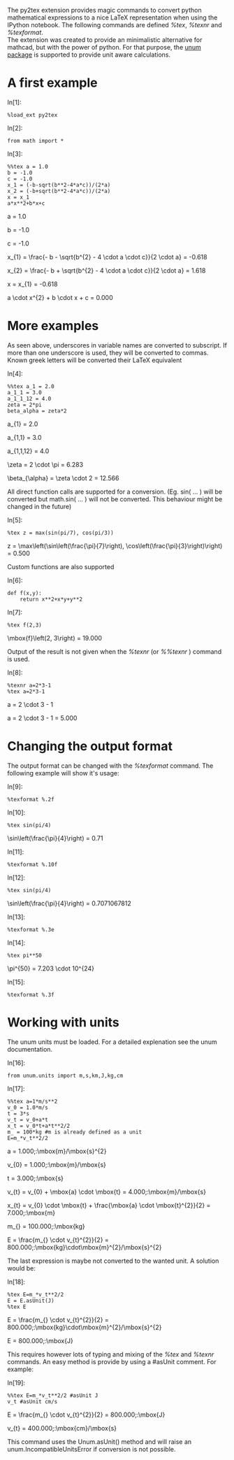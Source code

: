 
The py2tex extension provides magic commands to convert python mathematical
expressions to a nice LaTeX representation when using the IPython notebook. The
following commands are defined <i>%tex</i>, <i>%texnr</i> and <i>%texformat</i>.
<br>
The extension was created to provide an minimalistic alternative for mathcad,
but with the power of python. For that purpose, the <a
href="https://bitbucket.org/kiv/unum/src">unum package</a> is supported to
provide unit aware calculations.

# A first example

In[1]:

```
%load_ext py2tex
```

In[2]:

```
from math import *
```

In[3]:

```
%%tex a = 1.0
b = -1.0
c = -1.0
x_1 = (-b-sqrt(b**2-4*a*c))/(2*a)
x_2 = (-b+sqrt(b**2-4*a*c))/(2*a)
x = x_1
a*x**2+b*x+c
```



$$
$$a = 1.0$$
$$



$$
$$b = -1.0$$
$$



$$
$$c = -1.0$$
$$



$$
$$x_{1} = \frac{- b - \sqrt{b^{2} - 4 \cdot a \cdot c}}{2 \cdot a} = -0.618$$
$$



$$
$$x_{2} = \frac{- b + \sqrt{b^{2} - 4 \cdot a \cdot c}}{2 \cdot a} = 1.618$$
$$



$$
$$x = x_{1} = -0.618$$
$$



$$
$$a \cdot x^{2} + b \cdot x + c = 0.000$$
$$


# More examples

As seen above, underscores in variable names are converted to subscript. If more
than one underscore is used, they will be converted to commas. Known greek
letters will be converted their LaTeX equivalent

In[4]:

```
%%tex a_1 = 2.0
a_1_1 = 3.0
a_1_1_12 = 4.0
zeta = 2*pi
beta_alpha = zeta*2
```



$$
$$a_{1} = 2.0$$
$$



$$
$$a_{1,1} = 3.0$$
$$



$$
$$a_{1,1,12} = 4.0$$
$$



$$
$$\zeta = 2 \cdot \pi = 6.283$$
$$



$$
$$\beta_{\alpha} = \zeta \cdot 2 = 12.566$$
$$


All direct function calls are supported for a conversion. (Eg. sin( ... ) will
be converted but math.sin( ... ) will not be converted. This behaviour might be
changed in the future)

In[5]:

```
%tex z = max(sin(pi/7), cos(pi/3))
```



$$
$$z = \max\left(\sin\left(\frac{\pi}{7}\right), \cos\left(\frac{\pi}{3}\right)\right) = 0.500$$
$$


Custom functions are also supported

In[6]:

```
def f(x,y):
    return x**2+x*y+y**2
```

In[7]:

```
%tex f(2,3)
```



$$
$$\mbox{f}\left(2, 3\right) = 19.000$$
$$


Output of the result is not given when the <i>%texnr</i> (or <i>%%texnr</i> )
command is used.

In[8]:

```
%texnr a=2*3-1
%tex a=2*3-1
```



$$
$$a = 2 \cdot 3 - 1$$
$$



$$
$$a = 2 \cdot 3 - 1 = 5.000$$
$$


# Changing the output format

The output format can be changed with the <i>%texformat</i> command. The
following example will show it's usage:

In[9]:

```
%texformat %.2f
```

In[10]:

```
%tex sin(pi/4)
```



$$
$$\sin\left(\frac{\pi}{4}\right) = 0.71$$
$$


In[11]:

```
%texformat %.10f
```

In[12]:

```
%tex sin(pi/4)
```



$$
$$\sin\left(\frac{\pi}{4}\right) = 0.7071067812$$
$$


In[13]:

```
%texformat %.3e
```

In[14]:

```
%tex pi**50
```



$$
$$\pi^{50} = 7.203 \cdot 10^{24} $$
$$


In[15]:

```
%texformat %.3f
```

# Working with units

The unum units must be loaded. For a detailed explenation see the unum
documentation.

In[16]:

```
from unum.units import m,s,km,J,kg,cm
```

In[17]:

```
%%tex a=1*m/s**2
v_0 = 1.0*m/s
t = 3*s
v_t = v_0+a*t
x_t = v_0*t+a*t**2/2
m_ = 100*kg #m is already defined as a unit
E=m_*v_t**2/2
```



$$
$$a = 1.000\;\:\mbox{m}/\mbox{s}^{2}$$
$$



$$
$$v_{0} = 1.000\;\:\mbox{m}/\mbox{s}$$
$$



$$
$$t = 3.000\;\:\mbox{s}$$
$$



$$
$$v_{t} = v_{0} + \mbox{a} \cdot \mbox{t} = 4.000\;\:\mbox{m}/\mbox{s}$$
$$



$$
$$x_{t} = v_{0} \cdot \mbox{t} + \frac{\mbox{a} \cdot \mbox{t}^{2}}{2} = 7.000\;\:\mbox{m}$$
$$



$$
$$m_{} = 100.000\;\:\mbox{kg}$$
$$



$$
$$E = \frac{m_{} \cdot v_{t}^{2}}{2} = 800.000\;\:\mbox{kg}\cdot\mbox{m}^{2}/\mbox{s}^{2}$$
$$


The last expression is maybe not converted to the wanted unit. A solution would
be:

In[18]:

```
%tex E=m_*v_t**2/2
E = E.asUnit(J)
%tex E
```



$$
$$E = \frac{m_{} \cdot v_{t}^{2}}{2} = 800.000\;\:\mbox{kg}\cdot\mbox{m}^{2}/\mbox{s}^{2}$$
$$



$$
$$E = 800.000\;\:\mbox{J}$$
$$


This requires however lots of typing and mixing of the <i>%tex</i> and
<i>%texnr</i> commands. An easy method is provide by using a #asUnit comment.
For example:

In[19]:

```
%%tex E=m_*v_t**2/2 #asUnit J
v_t #asUnit cm/s
```



$$
$$E = \frac{m_{} \cdot v_{t}^{2}}{2} = 800.000\;\:\mbox{J}$$
$$



$$
$$v_{t} = 400.000\;\:\mbox{cm}/\mbox{s}$$
$$


This command uses the Unum.asUnit() method and will raise an
unum.IncompatibleUnitsError if conversion is not possible.
